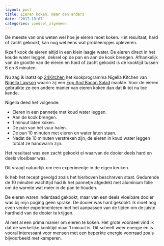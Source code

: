 ```yaml
---
layout: post
title: Eieren koken, maar dan anders
date: '2017-10-07'
categories: voedsel_algemeen
---
```


De meeste van ons weten wel hoe je eieren moet koken.
Het resultaat, hard of zacht gekookt, kan nog wel eens wat probleempjes opleveren.

Ikzelf kook de eieren altijd in een klein laagje water.
De eieren direct in het koude water leggen, deksel op de pan en aan de kook brengen.
Afhankelijk van de grootte van de eieren en hard of zacht gekookt is de kooktijd tussen 6 en 8 minuten.

Nu zag ik laatst op [24Kitchen] het kookprogramma Nigella Kitchen van [Nigella Lawson] waarin zij een [Egg And Bacon Salad] maakte. Voor de eieren gebruikte ze een andere manier van eieren koken dan dat ik tot nu toe kende.

Nigella deed het volgende:
* Eieren in een pannetje met koud water leggen.
* Aan de kook brengen.
* 1 minuut laten koken.
* De pan van het vuur halen.
* De pan 10 minuten met eieren en water laten staan.
* Nadat de 10 minuten verstreken zijn, de eieren in koud water leggen totdat ze handwarm zijn.

Het resultaat was een zacht gekookt ei waarvan de dooier deels hard en deels vloeibaar was.

Dit vraagt natuurlijk om een experimentje in de eigen keuken.

Ik heb het recept gevolgd zoals het hierboven beschreven staat.
Gedurende de 10 minuten wachttijd had ik het pannetje afgedekt met aluminium folie om de warmte wat meer in de pan te houden.

De eieren waren inderdaad gekookt, maar van een deels vloeibare dooier was bij mijn poging geen sprake. De dooier was hard gekookt. Ik moet nog even verder experimenteren met het aanpassen van de tijden om de juiste hardheid van de dooier te krijgen.

Al met al een prima manier om eieren te koken.
Het grote voordeel vind ik dat de werkelijke kooktijd maar 1 minuut is.
Dit scheelt weer energie en is vooral interessant voor mensen met een beperkte energie voorraad zoals bijvoorbeeld met kamperen.

[comment]: # (Bronnen gebruikt in het document)
[24Kitchen]:http://www.24kitchen.nl/
[Nigella Lawson]:https://www.nigella.com/
[Egg And Bacon Salad]:http://www.foodnetwork.com/recipes/nigella-lawson/egg-and-bacon-salad-recipe-1921974
